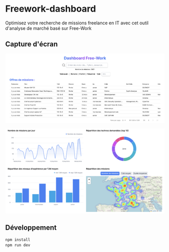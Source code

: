 # Freework-dashboard

Optimisez votre recherche de missions freelance en IT avec cet outil d'analyse de marché basé sur Free-Work

## Capture d'écran

![Tableau de bord](assets/TableauMissions.png)

![Graphiques des missions](assets/GraphiquesMissions.png)

## Développement

```bash
npm install
npm run dev
```

